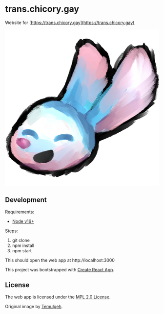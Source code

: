 # trans.chicory.gay

Website for [https://trans.chicory.gay](https://trans.chicory.gay)

<img alt="Trans Chicory" src="public/trans_hare.png" width="512" height="512" />

## Development

Requirements:

- [Node v16+](https://nodejs.org)

Steps:

1. git clone
2. npm install
3. npm start

This should open the web app at http://localhost:3000

This project was bootstrapped with [Create React App](https://create-react-app.dev/docs/getting-started/).

## License

The web app is licensed under the [MPL 2.0 License](https://www.mozilla.org/en-US/MPL/2.0/).

Original image by [Temulgeh](https://twitter.com/Temulgeh).
